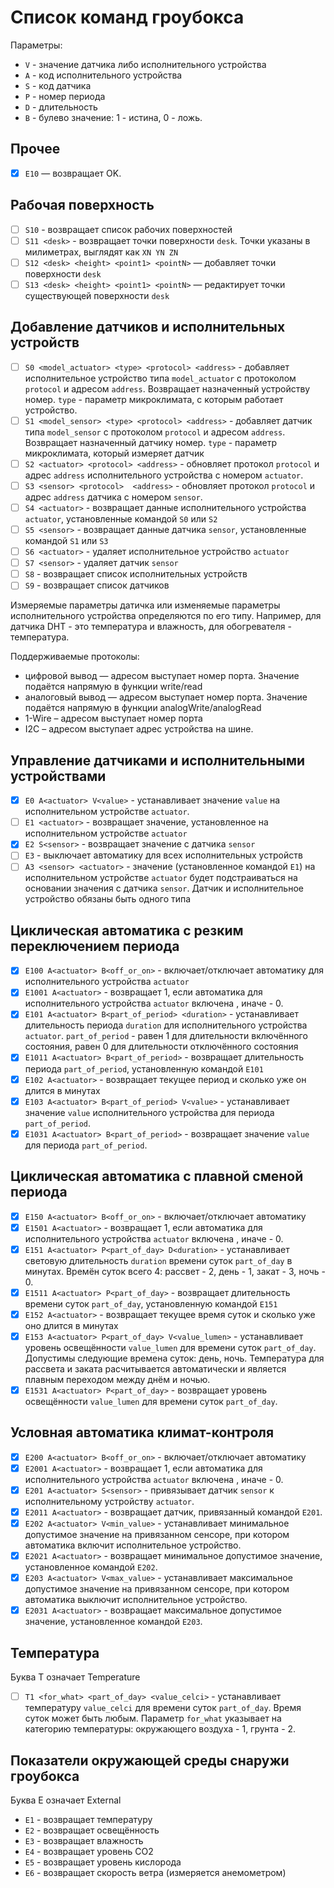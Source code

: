 # Список команд гроубокса

Параметры:
- `V` - значение датчика либо исполнительного устройства
- `A` - код исполнительного устройства
- `S` - код датчика
- `P` - номер периода
- `D` - длительность
- `B` - булево значение: 1 - истина, 0 - ложь.


## Прочее

- [x] `E10` — возвращает OK.

## Рабочая поверхность

- [ ] `S10` - возвращает список рабочих поверхностей
- [ ] `S11 <desk>` - возвращает точки поверхности `desk`. Точки указаны в милиметрах, выглядят как `XN YN ZN`
- [ ] `S12 <desk> <height> <point1> <pointN>` — добавляет точки поверхности `desk`
- [ ] `S13 <desk> <height> <point1> <pointN>` — редактирует точки существующей поверхности `desk`

## Добавление датчиков и исполнительных устройств

- [ ] `S0 <model_actuator> <type> <protocol> <address>` - добавляет исполнительное устройство типа `model_actuator` с протоколом `protocol` и адресом `address`. Возвращает назначенный устройству номер. `type` - параметр микроклимата, с которым работает устройство. 
- [ ] `S1 <model_sensor> <type> <protocol> <address>` - добавляет датчик типа `model_sensor` с протоколом `protocol` и адресом `address`.  Возвращает назначенный датчику номер. `type` - параметр микроклимата, который измеряет датчик
- [ ] `S2 <actuator> <protocol> <address>` - обновляет протокол `protocol` и адрес `address` исполнительного устройства с номером `actuator`.
- [ ] `S3 <sensor> <protocol>  <address>` - обновляет протокол `protocol` и адрес `address` датчика с номером `sensor`.
- [ ] `S4 <actuator>` - возвращает данные исполнительного устройства `actuator`, установленные командой `S0` или `S2`
- [ ] `S5 <sensor>` - возвращает данные датчика `sensor`, установленные командой `S1` или `S3`
- [ ] `S6 <actuator>` - удаляет исполнительное устройство `actuator`
- [ ] `S7 <sensor>` - удаляет датчик `sensor`
- [ ] `S8` - возвращает список исполнительных устройств
- [ ] `S9` - возвращает список датчиков

Измеряемые параметры датичка или изменяемые параметры исполнительного устройства определяются по его типу. Например, для датчика DHT - это температура и влажность, для обогревателя - температура.

Поддерживаемые протоколы:
- цифровой вывод — адресом выступает номер порта. Значение подаётся напрямую в функции write/read
- аналоговый вывод — адресом выступает номер порта. Значение подаётся напрямую в функции analogWrite/analogRead
- 1-Wire – адресом выступает номер порта
- I2C – адресом выступает адрес устройства на шине.

## Управление датчиками и исполнительными устройствами

- [x] `E0 A<actuator> V<value>` - устанавливает значение `value` на исполнительном устройстве `actuator`.
- [ ] `E1 <actuator>` - возвращает значение, установленное на исполнительном устройстве `actuator`
- [x] `E2 S<sensor>` - возвращает значение с датчика `sensor`
- [ ] `E3` - выключает автоматику для всех исполнительных устройств
- [ ] `А3 <sensor> <actuator>` - значение (установленное командой `E1`) на исполнительном устройстве `actuator` будет подстраиваться на основании значения с датчика `sensor`. Датчик и исполнительное устройство обязаны быть одного типа

## Циклическая автоматика с резким переключением периода

- [x] `E100 A<actuator> B<off_or_on>` - включает/отключает автоматику для исполнительного устройства `actuator`
- [x] `E1001 A<actuator>` - возвращает 1, если автоматика для исполнительного устройства `actuator` включена , иначе - 0.
- [x] `E101 A<actuator> B<part_of_period> <duration>` - устанавливает длительность периода `duration` для исполнительного устройства `actuator`. `part_of_period` - равен 1 для длительности включённого состояния, равен 0 для длительности отключённого состояния
- [x] `E1011 A<actuator> B<part_of_period>` - возвращает длительность периода `part_of_period`, установленную командой `E101`
- [x] `E102 A<actuator>` - возвращает текущее период и сколько уже он длится в минутах
- [x] `E103 A<actuator> B<part_of_period> V<value>` - устанавливает значение `value` исполнительного устройства для периода `part_of_period`.
- [x] `E1031 A<actuator> B<part_of_period>` - возвращает значение `value` для периода `part_of_period`.

## Циклическая автоматика с плавной сменой периода

- [x] `E150 A<actuator> B<off_or_on>` - включает/отключает автоматику
- [x] `E1501 A<actuator>` - возвращает 1, если автоматика для исполнительного устройства `actuator` включена , иначе - 0.
- [x] `E151 A<actuator> P<part_of_day> D<duration>` - устанавливает световую длительность `duration` времени суток `part_of_day` в минутах. Времён суток всего 4: рассвет - 2, день - 1, закат - 3, ночь - 0.
- [x] `E1511 A<actuator> P<part_of_day>` - возвращает длительность времени суток `part_of_day`, установленную командой `E151`
- [x] `E152 A<actuator>` - возвращает текущее время суток и сколько уже оно длится в минутах
- [x] `E153 A<actuator> P<part_of_day> V<value_lumen>` - устанавливает уровень освещённости `value_lumen` для времени суток `part_of_day`. Допустимы следующие времена суток: день, ночь. Температура для рассвета и заката расчитывается автоматически и является плавным переходом между днём и ночью.
- [x] `E1531 A<actuator> P<part_of_day>` - возвращает уровень освещённости `value_lumen` для времени суток `part_of_day`.

## Условная автоматика климат-контроля

- [x] `E200 A<actuator> B<off_or_on>` - включает/отключает автоматику
- [x] `E2001 A<actuator>` - возвращает 1, если автоматика для исполнительного устройства `actuator` включена , иначе - 0.
- [x] `E201 A<actuator> S<sensor>` - привязывает датчик `sensor` к исполнительному устройству `actuator`.
- [x] `E2011 A<actuator>` - возвращает датчик, привязанный командой `E201`.
- [x] `E202 A<actuator> V<min_value>` - устанавливает минимальное допустимое значение на привязанном сенсоре, при котором автоматика включит исполнительное устройство.
- [x] `E2021 A<actuator>` - возвращает минимальное допустимое значение, установленное командой `E202`.
- [x] `E203 A<actuator> V<max_value>` - устанавливает максимальное допустимое значение на привязанном сенсоре, при котором автоматика выключит исполнительное устройство.
- [x] `E2031 A<actuator>` - возвращает максимальное допустимое значение, установленное командой `E203`.

## Температура

Буква T означает Temperature

- [ ] `T1 <for_what> <part_of_day> <value_celci>` - устанавливает температуру `value_celci` для времени суток `part_of_day`. Время суток может быть любым. Параметр `for_what` указывает на категорию температуры: окружающего воздуха - 1, грунта - 2.

## Показатели окружающей среды снаружи гроубокса

Буква E означает External

- `E1` - возвращает температуру
- `E2` - возвращает освещённость
- `E3` - возвращает влажность
- `E4` - возвращает уровень CO2
- `E5` - возвращает уровень кислорода
- `E6` -  возвращает скорость ветра (измеряется анемометром)